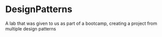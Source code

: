 # DesignPatterns
A lab that was given to us as part of a bootcamp, creating a project from multiple design patterns
